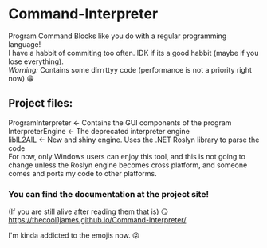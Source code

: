 # Command-Interpreter
Program Command Blocks like you do with a regular programming language!  
I have a habbit of commiting too often. IDK if its a good habbit (maybe if you lose everything).  
*Warning:* Contains some dirrrttyy code (performance is not a priority right now) :grin:
## Project files:
ProgramInterpreter <- Contains the GUI components of the program  
InterpreterEngine  <- The deprecated interpreter engine  
libIL2AIL          <- New and shiny engine. Uses the .NET Roslyn library to parse the code  
For now, only Windows users can enjoy this tool, and this is not going to change unless the Roslyn engine becomes cross platform, and someone comes and ports my code to other platforms.
### You can find the documentation at the project site!
(If you are still alive after reading them that is) :smirk:  
https://thecool1james.github.io/Command-Interpreter/  

I'm kinda addicted to the emojis now. :stuck_out_tongue_closed_eyes:
